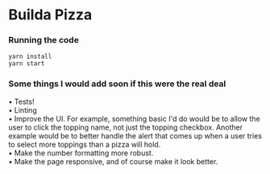 # Builda Pizza

### Running the code
```
yarn install
yarn start
```

### Some things I would add soon if this were the real deal
• Tests!  
• Linting  
• Improve the UI.  For example, something basic I'd do would be to allow the user to click the topping name, not just the topping checkbox.  Another example would be to better handle the alert that comes up when a user tries to select more toppings than a pizza will hold.  
• Make the number formatting more robust.  
• Make the page responsive, and of course make it look better.  
